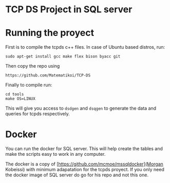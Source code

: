 # TCP DS Project in SQL server

# Running the proyect
First is to compile the tcpds c++ files. In case of Ubuntu based distros, run:
```
sudo apt-get install gcc make flex bison byacc git
```
Then copy the repo using 
```
https://github.com/Matematikoi/TCP-DS
```

Finally to compile run:

```
cd tools
make OS=LINUX
```

This will give you access to `dsdgen` and `dsqgen` to generate the data and queries for tcpds respectively.


# Docker
You can run the docker for SQL server. This will help create the tables and make the scripts easy to work in any computer. 

The docker is a copy of [https://github.com/mcmoe/mssqldocker](Morgan Kobeissi) with minimum adapatation for the tcpds proyect. If you only need the docker image of SQL server do go for his repo and not this one. 